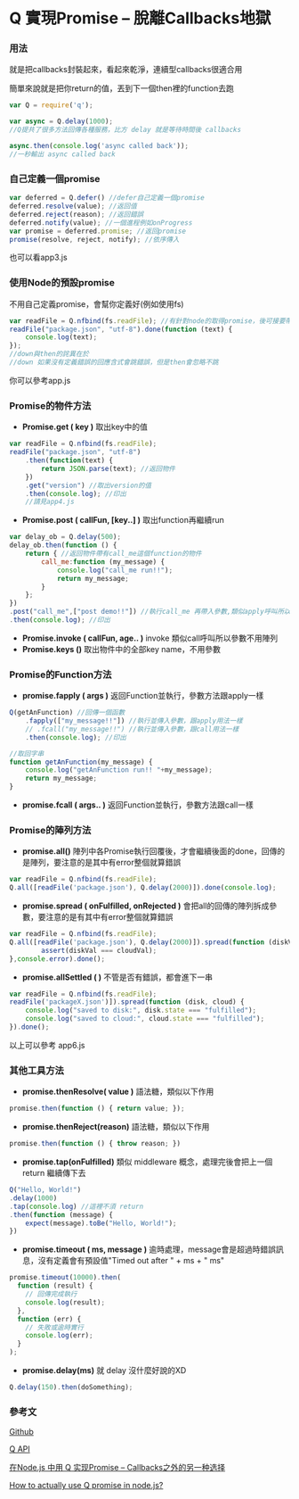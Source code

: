 # Q 實現Promise – 脫離Callbacks地獄

### 用法

就是把callbacks封裝起來，看起來乾淨，連續型callbacks很適合用

簡單來說就是把你return的值，丟到下一個then裡的function去跑
```javascript
var Q = require('q');

var async = Q.delay(1000);
//Q提共了很多方法回傳各種服務，比方 delay 就是等待時間後 callbacks

async.then(console.log('async called back'));
//一秒輸出 async called back
```

### 自己定義一個promise
```javascript
var deferred = Q.defer() //defer自己定義一個promise
deferred.resolve(value); //返回值
deferred.reject(reason); //返回錯誤
deferred.notify(value); //一個進程例如onProgress
var promise = deferred.promise; //返回promise
promise(resolve, reject, notify); //依序傳入

```
也可以看app3.js
### 使用Node的預設promise
不用自己定義promise，會幫你定義好(例如使用fs)
```javascript
var readFile = Q.nfbind(fs.readFile); //有針對node的取得promise，後可接要帶入的參數
readFile("package.json", "utf-8").done(function (text) {
    console.log(text);
});
//down與then的詫異在於
//down 如果沒有定義錯誤的回應含式會跳錯誤，但是then會忽略不跳
```
你可以參考app.js

### Promise的物件方法
* **Promise.get ( key )** 取出key中的值
```javascript
var readFile = Q.nfbind(fs.readFile);
readFile("package.json", "utf-8")
    .then(function(text) {
        return JSON.parse(text); //返回物件
    })
    .get("version") //取出version的值
    .then(console.log); //印出
    //請見app4.js
```
* **Promise.post ( callFun, [key..] )** 取出function再繼續run
```javascript
var delay_ob = Q.delay(500);
delay_ob.then(function () {
    return { //返回物件帶有call_me這個function的物件
        call_me:function (my_message) {
            console.log("call_me run!!");
            return my_message;
        }
    };
})
.post("call_me",["post demo!!"]) //執行call_me 再帶入參數,類似apply呼叫所以參數必須陣列
.then(console.log); //印出
```
* **Promise.invoke ( callFun, age.. )** invoke 類似call呼叫所以參數不用陣列
* **Promise.keys ()** 取出物件中的全部key name，不用參數

### Promise的Function方法

* **promise.fapply ( args )** 返回Function並執行，參數方法跟apply一樣

```javascript
Q(getAnFunction) //回傳一個函數
    .fapply(["my_message!!"]) //執行並傳入參數，跟apply用法一樣
    // .fcall("my_message!!") //執行並傳入參數，跟call用法一樣
    .then(console.log); //印出

//取回字串
function getAnFunction(my_message) {
    console.log("getAnFunction run!! "+my_message);
    return my_message;
}
```
* **promise.fcall ( args.. )** 返回Function並執行，參數方法跟call一樣

### Promise的陣列方法

* **promise.all()** 陣列中各Promise執行回覆後，才會繼續後面的done，回傳的是陣列，要注意的是其中有error整個就算錯誤
```javascript
var readFile = Q.nfbind(fs.readFile);
Q.all([readFile('package.json'), Q.delay(2000)]).done(console.log);
```

* **promise.spread ( onFulfilled, onRejected )** 會把all的回傳的陣列拆成參數，要注意的是有其中有error整個就算錯誤
```javascript
var readFile = Q.nfbind(fs.readFile);
Q.all([readFile('package.json'), Q.delay(2000)]).spread(function (diskVal, cloudVal) {
        assert(diskVal === cloudVal);
},console.error).done();
```

* **promise.allSettled ( )** 不管是否有錯誤，都會進下一串
```javascript
var readFile = Q.nfbind(fs.readFile);
readFile('packageX.json')]).spread(function (disk, cloud) {
    console.log("saved to disk:", disk.state === "fulfilled");
    console.log("saved to cloud:", cloud.state === "fulfilled");
}).done();
```
以上可以參考 app6.js

### 其他工具方法

* **promise.thenResolve( value )** 語法糖，類似以下作用
```javascript
promise.then(function () { return value; });
```
* **promise.thenReject(reason)** 語法糖，類似以下作用
```javascript
promise.then(function () { throw reason; })
```
* **promise.tap(onFulfilled)** 類似 middleware 概念，處理完後會把上一個 return 繼續傳下去
```javascript
Q("Hello, World!")
.delay(1000)
.tap(console.log) //這裡不須 return
.then(function (message) {
    expect(message).toBe("Hello, World!");
})
```
* **promise.timeout ( ms, message )** 逾時處理，message會是超過時錯誤訊息，沒有定義會有預設值"Timed out after " + ms + " ms"
```javascript
promise.timeout(10000).then(
  function (result) {
    // 回傳完成執行
    console.log(result);
  },
  function (err) {
    // 失敗或逾時實行
    console.log(err);
  }
);
```
* **promise.delay(ms)** 就 delay 沒什麼好說的XD
```javascript
Q.delay(150).then(doSomething);
```
### 參考文

[Github](https://github.com/kriskowal/q)

[Q API](https://github.com/kriskowal/q/wiki/API-Reference)

[
在Node.js 中用 Q 实现Promise – Callbacks之外的另一种选择](http://www.ituring.com.cn/article/54547)

[How to actually use Q promise in node.js?](http://stackoverflow.com/questions/22678613/how-to-actually-use-q-promise-in-node-js)
